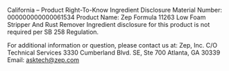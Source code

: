  
 
 
California – Product Right-To-Know Ingredient Disclosure 
Material Number: 000000000000061534 
Product Name: Zep Formula 11263 Low Foam Stripper And Rust Remover 
Ingredient disclosure for this product is not required per SB 258 Regulation. 
 
For additional information or question, please contact us at: 
Zep, Inc. 
C/O Technical Services 
3330 Cumberland Blvd. SE, Ste 700 
Atlanta, GA 30339 
Email: asktech@zep.com 
 
 
 
 
